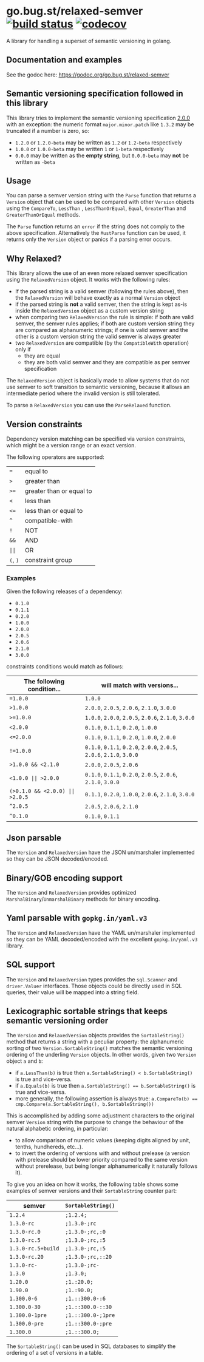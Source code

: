 # go.bug.st/relaxed-semver [![build status](https://github.com/bugst/relaxed-semver/workflows/test/badge.svg)](https://travis-ci.org/bugst/relaxed-semver) [![codecov](https://codecov.io/gh/bugst/relaxed-semver/branch/master/graph/badge.svg)](https://codecov.io/gh/bugst/relaxed-semver)

A library for handling a superset of semantic versioning in golang.

## Documentation and examples

See the godoc here: https://godoc.org/go.bug.st/relaxed-semver

## Semantic versioning specification followed in this library

This library tries to implement the semantic versioning specification [2.0.0](https://semver.org/spec/v2.0.0.html) with an exception: the numeric format `major.minor.patch` like `1.3.2` may be truncated if a number is zero, so:

- `1.2.0` or `1.2.0-beta` may be written as `1.2` or `1.2-beta` respectively
- `1.0.0` or `1.0.0-beta` may be written `1` or `1-beta` respectively
- `0.0.0` may be written as the **empty string**, but `0.0.0-beta` may **not** be written as `-beta`

## Usage

You can parse a semver version string with the `Parse` function that returns a `Version` object that can be used to be compared with other `Version` objects using the `CompareTo`, `LessThan` , `LessThanOrEqual`, `Equal`, `GreaterThan` and `GreaterThanOrEqual` methods.

The `Parse` function returns an `error` if the string does not comply to the above specification. Alternatively the `MustParse` function can be used, it returns only the `Version` object or panics if a parsing error occurs.

## Why Relaxed?

This library allows the use of an even more relaxed semver specification using the `RelaxedVersion` object. It works with the following rules:

- If the parsed string is a valid semver (following the rules above), then the `RelaxedVersion` will behave exactly as a normal `Version` object
- if the parsed string is **not** a valid semver, then the string is kept as-is inside the `RelaxedVersion` object as a custom version string
- when comparing two `RelaxedVersion` the rule is simple: if both are valid semver, the semver rules applies; if both are custom version string they are compared as alphanumeric strings; if one is valid semver and the other is a custom version string the valid semver is always greater
- two `RelaxedVersion` are compatible (by the `CompatibleWith` operation) only if
  - they are equal
  - they are both valid semver and they are compatible as per semver specification

The `RelaxedVersion` object is basically made to allow systems that do not use semver to soft transition to semantic versioning, because it allows an intermediate period where the invalid version is still tolerated.

To parse a `RelaxedVersion` you can use the `ParseRelaxed` function.

## Version constraints

Dependency version matching can be specified via version constraints, which might be a version range or an exact version.

The following operators are supported:

|          |                          |
| -------- | ------------------------ |
| `=`      | equal to                 |
| `>`      | greater than             |
| `>=`     | greater than or equal to |
| `<`      | less than                |
| `<=`     | less than or equal to    |
| `^`      | compatible-with          |
| `!`      | NOT                      |
| `&&`     | AND                      |
| `\|\|`   | OR                       |
| `(`, `)` | constraint group         |

### Examples

Given the following releases of a dependency:

- `0.1.0`
- `0.1.1`
- `0.2.0`
- `1.0.0`
- `2.0.0`
- `2.0.5`
- `2.0.6`
- `2.1.0`
- `3.0.0`

constraints conditions would match as follows:

| The following condition...       | will match with versions...                                            |
| -------------------------------- | ---------------------------------------------------------------------- |
| `=1.0.0`                         | `1.0.0`                                                                |
| `>1.0.0`                         | `2.0.0`, `2.0.5`, `2.0.6`, `2.1.0`, `3.0.0`                            |
| `>=1.0.0`                        | `1.0.0`, `2.0.0`, `2.0.5`, `2.0.6`, `2.1.0`, `3.0.0`                   |
| `<2.0.0`                         | `0.1.0`, `0.1.1`, `0.2.0`, `1.0.0`                                     |
| `<=2.0.0`                        | `0.1.0`, `0.1.1`, `0.2.0`, `1.0.0`, `2.0.0`                            |
| `!=1.0.0`                        | `0.1.0`, `0.1.1`, `0.2.0`, `2.0.0`, `2.0.5`, `2.0.6`, `2.1.0`, `3.0.0` |
| `>1.0.0 && <2.1.0`               | `2.0.0`, `2.0.5`, `2.0.6`                                              |
| `<1.0.0 \|\| >2.0.0`             | `0.1.0`, `0.1.1`, `0.2.0`, `2.0.5`, `2.0.6`, `2.1.0`, `3.0.0`          |
| `(>0.1.0 && <2.0.0) \|\| >2.0.5` | `0.1.1`, `0.2.0`, `1.0.0`, `2.0.6`, `2.1.0`, `3.0.0`                   |
| `^2.0.5`                         | `2.0.5`, `2.0.6`, `2.1.0`                                              |
| `^0.1.0`                         | `0.1.0`, `0.1.1`                                                       |

## Json parsable

The `Version` and `RelaxedVersion` have the JSON un/marshaler implemented so they can be JSON decoded/encoded.

## Binary/GOB encoding support

The `Version` and `RelaxedVersion` provides optimized `MarshalBinary`/`UnmarshalBinary` methods for binary encoding.

## Yaml parsable with `gopkg.in/yaml.v3`

The `Version` and `RelaxedVersion` have the YAML un/marshaler implemented so they can be YAML decoded/encoded with the excellent `gopkg.in/yaml.v3` library.

## SQL support

The `Version` and `RelaxedVersion` types provides the `sql.Scanner` and `driver.Valuer` interfaces. Those objects could be directly used in SQL queries, their value will be mapped into a string field.

## Lexicographic sortable strings that keeps semantic versioning order

The `Version` and `RelaxedVersion` objects provides the `SortableString()` method that returns a string with a peculiar property: the alphanumeric sorting of two `Version.SortableString()` matches the semantic versioning ordering of the underling `Version` objects. In other words, given two `Version` object `a` and `b`:
* if `a.LessThan(b)` is true then `a.SortableString() < b.SortableString()` is true and vice-versa.
* if `a.Equals(b)` is true then `a.SortableString() == b.SortableString()` is true and vice-versa.
* more generally, the following assertion is always true: `a.CompareTo(b) == cmp.Compare(a.SortableString(), b.SortableString())`

This is accomplished by adding some adjustment characters to the original semver `Version` string with the purpose to change the behaviour of the natural alphabetic ordering, in particular:
* to allow comparison of numeric values (keeping digits aligned by unit, tenths, hundhereds, etc...).
* to invert the ordering of versions with and without prelease (a version with prelease should be lower priority compared to the same version without prerelease, but being longer alphanumerically it naturally follows it).

To give you an idea on how it works, the following table shows some examples of semver versions and their `SortableString` counter part:

| semver             | `SortableString()`  |
| ------------------ | ------------------- |
| `1.2.4`            | `;1.2.4;`           |
| `1.3.0-rc`         | `;1.3.0-;rc`        |
| `1.3.0-rc.0`       | `;1.3.0-;rc,:0`     |
| `1.3.0-rc.5`       | `;1.3.0-;rc,:5`     |
| `1.3.0-rc.5+build` | `;1.3.0-;rc,:5`     |
| `1.3.0-rc.20`      | `;1.3.0-;rc,::20`   |
| `1.3.0-rc-`        | `;1.3.0-;rc-`       |
| `1.3.0`            | `;1.3.0;`           |
| `1.20.0`           | `;1.:20.0;`         |
| `1.90.0`           | `;1.:90.0;`         |
| `1.300.0-6`        | `;1.::300.0-:6`     |
| `1.300.0-30`       | `;1.::300.0-::30`   |
| `1.300.0-1pre`     | `;1.::300.0-;1pre`  |
| `1.300.0-pre`      | `;1.::300.0-;pre`   |
| `1.300.0`          | `;1.::300.0;`       |

The `SortableString()` can be used in SQL databases to simplify the ordering of a set of versions in a table.

